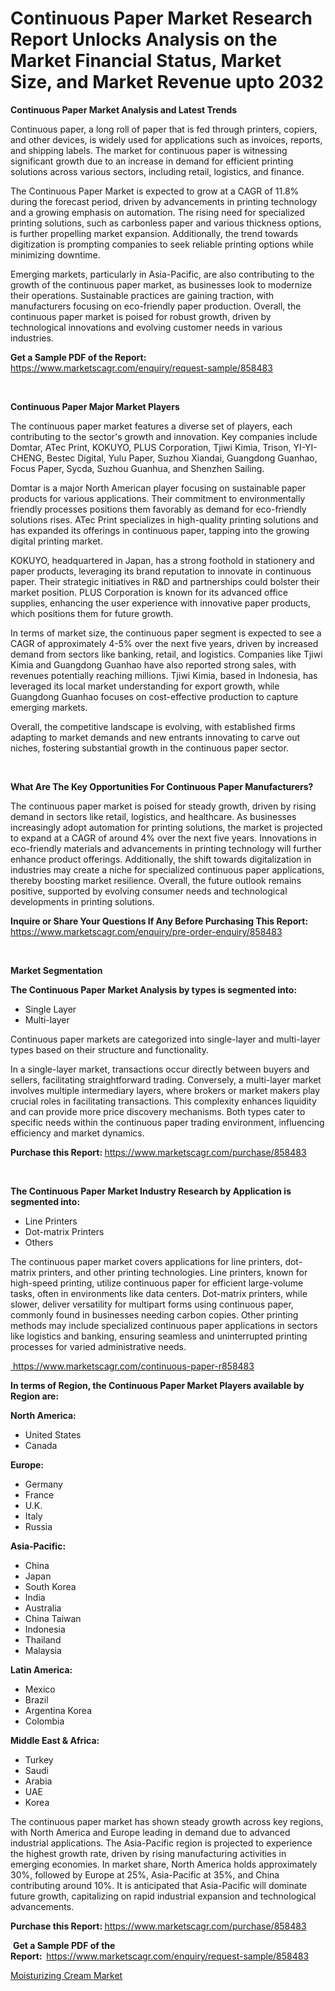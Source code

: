 <p><h1>Continuous Paper Market Research Report Unlocks Analysis on the Market Financial Status, Market Size, and Market Revenue upto 2032</h1></p><p><strong>Continuous Paper Market Analysis and Latest Trends</strong></p>
<p><p>Continuous paper, a long roll of paper that is fed through printers, copiers, and other devices, is widely used for applications such as invoices, reports, and shipping labels. The market for continuous paper is witnessing significant growth due to an increase in demand for efficient printing solutions across various sectors, including retail, logistics, and finance.</p><p>The Continuous Paper Market is expected to grow at a CAGR of 11.8% during the forecast period, driven by advancements in printing technology and a growing emphasis on automation. The rising need for specialized printing solutions, such as carbonless paper and various thickness options, is further propelling market expansion. Additionally, the trend towards digitization is prompting companies to seek reliable printing options while minimizing downtime.</p><p>Emerging markets, particularly in Asia-Pacific, are also contributing to the growth of the continuous paper market, as businesses look to modernize their operations. Sustainable practices are gaining traction, with manufacturers focusing on eco-friendly paper production. Overall, the continuous paper market is poised for robust growth, driven by technological innovations and evolving customer needs in various industries.</p></p>
<p><strong>Get a Sample PDF of the Report:&nbsp;</strong> <a href="https://www.marketscagr.com/enquiry/request-sample/858483?utm_campaign=3019&utm_medium=2&utm_source=Github&utm_content=ia&utm_term=04042025&utm_id=continuous-paper">https://www.marketscagr.com/enquiry/request-sample/858483</a></p>
<p>&nbsp;</p>
<p><strong>Continuous Paper Major Market Players</strong></p>
<p><p>The continuous paper market features a diverse set of players, each contributing to the sector's growth and innovation. Key companies include Domtar, ATec Print, KOKUYO, PLUS Corporation, Tjiwi Kimia, Trison, YI-YI-CHENG, Bestec Digital, Yulu Paper, Suzhou Xiandai, Guangdong Guanhao, Focus Paper, Sycda, Suzhou Guanhua, and Shenzhen Sailing. </p><p>Domtar is a major North American player focusing on sustainable paper products for various applications. Their commitment to environmentally friendly processes positions them favorably as demand for eco-friendly solutions rises. ATec Print specializes in high-quality printing solutions and has expanded its offerings in continuous paper, tapping into the growing digital printing market.</p><p>KOKUYO, headquartered in Japan, has a strong foothold in stationery and paper products, leveraging its brand reputation to innovate in continuous paper. Their strategic initiatives in R&D and partnerships could bolster their market position. PLUS Corporation is known for its advanced office supplies, enhancing the user experience with innovative paper products, which positions them for future growth.</p><p>In terms of market size, the continuous paper segment is expected to see a CAGR of approximately 4-5% over the next five years, driven by increased demand from sectors like banking, retail, and logistics. Companies like Tjiwi Kimia and Guangdong Guanhao have also reported strong sales, with revenues potentially reaching millions. Tjiwi Kimia, based in Indonesia, has leveraged its local market understanding for export growth, while Guangdong Guanhao focuses on cost-effective production to capture emerging markets.</p><p>Overall, the competitive landscape is evolving, with established firms adapting to market demands and new entrants innovating to carve out niches, fostering substantial growth in the continuous paper sector.</p></p>
<p>&nbsp;</p>
<p><strong>What Are The Key Opportunities For Continuous Paper Manufacturers?</strong></p>
<p><p>The continuous paper market is poised for steady growth, driven by rising demand in sectors like retail, logistics, and healthcare. As businesses increasingly adopt automation for printing solutions, the market is projected to expand at a CAGR of around 4% over the next five years. Innovations in eco-friendly materials and advancements in printing technology will further enhance product offerings. Additionally, the shift towards digitalization in industries may create a niche for specialized continuous paper applications, thereby boosting market resilience. Overall, the future outlook remains positive, supported by evolving consumer needs and technological developments in printing solutions.</p></p>
<p><strong>Inquire or Share Your Questions If Any Before Purchasing This Report:</strong> <a href="https://www.marketscagr.com/enquiry/pre-order-enquiry/858483?utm_campaign=3019&utm_medium=2&utm_source=Github&utm_content=ia&utm_term=04042025&utm_id=continuous-paper">https://www.marketscagr.com/enquiry/pre-order-enquiry/858483</a></p>
<p>&nbsp;</p>
<p><strong>Market Segmentation</strong></p>
<p><strong>The Continuous Paper Market Analysis by types is segmented into:</strong></p>
<p><ul><li>Single Layer</li><li>Multi-layer</li></ul></p>
<p><p>Continuous paper markets are categorized into single-layer and multi-layer types based on their structure and functionality. </p><p>In a single-layer market, transactions occur directly between buyers and sellers, facilitating straightforward trading. Conversely, a multi-layer market involves multiple intermediary layers, where brokers or market makers play crucial roles in facilitating transactions. This complexity enhances liquidity and can provide more price discovery mechanisms. Both types cater to specific needs within the continuous paper trading environment, influencing efficiency and market dynamics.</p></p>
<p><strong>Purchase this Report:&nbsp;</strong><a href="https://www.marketscagr.com/purchase/858483?utm_campaign=3019&utm_medium=2&utm_source=Github&utm_content=ia&utm_term=04042025&utm_id=continuous-paper">https://www.marketscagr.com/purchase/858483</a></p>
<p>&nbsp;</p>
<p><strong>The Continuous Paper Market Industry Research by Application is segmented into:</strong></p>
<p><ul><li>Line Printers</li><li>Dot-matrix Printers</li><li>Others</li></ul></p>
<p><p>The continuous paper market covers applications for line printers, dot-matrix printers, and other printing technologies. Line printers, known for high-speed printing, utilize continuous paper for efficient large-volume tasks, often in environments like data centers. Dot-matrix printers, while slower, deliver versatility for multipart forms using continuous paper, commonly found in businesses needing carbon copies. Other printing methods may include specialized continuous paper applications in sectors like logistics and banking, ensuring seamless and uninterrupted printing processes for varied administrative needs.</p></p>
<p><a href="https://www.marketscagr.com/continuous-paper-r858483?utm_campaign=3019&utm_medium=2&utm_source=Github&utm_content=ia&utm_term=04042025&utm_id=continuous-paper">&nbsp;https://www.marketscagr.com/continuous-paper-r858483</a></p>
<p><strong>In terms of Region, the Continuous Paper Market Players available by Region are:</strong></p>
<p>
    <p> <strong> North America: </strong>
        <ul>
            <li>United States</li>
            <li>Canada</li>
        </ul>
        </p> 
    <p> <strong> Europe: </strong>
        <ul>
            <li>Germany</li>
            <li>France</li>
            <li>U.K.</li>
            <li>Italy</li>
            <li>Russia</li>
        </ul>
        </p> 
    <p> <strong> Asia-Pacific: </strong>
        <ul>
            <li>China</li>
            <li>Japan</li>
            <li>South Korea</li>
            <li>India</li>
            <li>Australia</li>
            <li>China Taiwan</li>
            <li>Indonesia</li>
            <li>Thailand</li>
            <li>Malaysia</li>
        </ul>
        </p> 
    <p> <strong> Latin America: </strong>
        <ul>
            <li>Mexico</li>
            <li>Brazil</li>
            <li>Argentina Korea</li>
            <li>Colombia</li>
        </ul>
        </p> 
    <p> <strong> Middle East & Africa: </strong>
        <ul>
            <li>Turkey</li>
            <li>Saudi</li>
            <li>Arabia</li>
            <li>UAE</li>
            <li>Korea</li>
        </ul>
    </p>
    </p>
<p><p>The continuous paper market has shown steady growth across key regions, with North America and Europe leading in demand due to advanced industrial applications. The Asia-Pacific region is projected to experience the highest growth rate, driven by rising manufacturing activities in emerging economies. In market share, North America holds approximately 30%, followed by Europe at 25%, Asia-Pacific at 35%, and China contributing around 10%. It is anticipated that Asia-Pacific will dominate future growth, capitalizing on rapid industrial expansion and technological advancements.</p></p>
<p><strong>Purchase this Report: </strong><a href="https://www.marketscagr.com/purchase/858483?utm_campaign=3019&utm_medium=2&utm_source=Github&utm_content=ia&utm_term=04042025&utm_id=continuous-paper">https://www.marketscagr.com/purchase/858483</a></p>
<p>&nbsp;<strong>Get a Sample PDF of the Report:&nbsp;&nbsp;</strong><a href="https://www.marketscagr.com/enquiry/request-sample/858483?utm_campaign=3019&utm_medium=2&utm_source=Github&utm_content=ia&utm_term=04042025&utm_id=continuous-paper">https://www.marketscagr.com/enquiry/request-sample/858483</a></p>
<p><strong></strong></p>
<p><p><a href="https://github.com/djarixneoza/Market-Research-Report-List-1/blob/main/moisturizing-cream-market.md?utm_campaign=3019&utm_medium=2&utm_source=Github&utm_content=ia&utm_term=04042025&utm_id=continuous-paper">Moisturizing Cream Market</a></p></p>